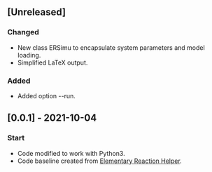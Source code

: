 ## [Unreleased]
### Changed
- New class ERSimu to encapsulate system parameters and model loading.
- Simplified LaTeX output.

### Added
- Added option --run.

## [0.0.1] - 2021-10-04
### Start
- Code modified to work with Python3.
- Code baseline created from [Elementary Reaction Helper](https://github.com/ptrktn/bz/tree/main/erhelper).

